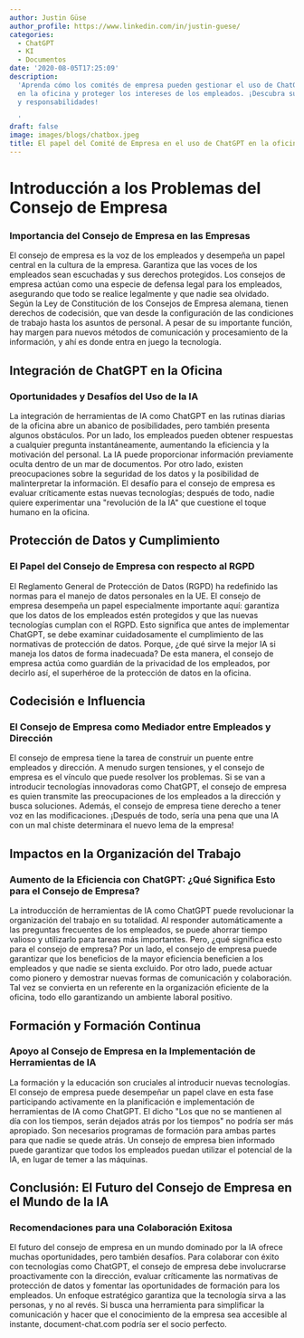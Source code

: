 ```yaml
---
author: Justin Güse
author_profile: https://www.linkedin.com/in/justin-guese/
categories:
  - ChatGPT
  - KI
  - Documentos
date: '2020-08-05T17:25:09'
description:
  'Aprenda cómo los comités de empresa pueden gestionar el uso de ChatGPT
  en la oficina y proteger los intereses de los empleados. ¡Descubra sus derechos
  y responsabilidades!

  '
draft: false
image: images/blogs/chatbox.jpeg
title: El papel del Comité de Empresa en el uso de ChatGPT en la oficina
---
```


# Introducción a los Problemas del Consejo de Empresa

### Importancia del Consejo de Empresa en las Empresas

El consejo de empresa es la voz de los empleados y desempeña un papel central en la cultura de la empresa. Garantiza que las voces de los empleados sean escuchadas y sus derechos protegidos. Los consejos de empresa actúan como una especie de defensa legal para los empleados, asegurando que todo se realice legalmente y que nadie sea olvidado. Según la Ley de Constitución de los Consejos de Empresa alemana, tienen derechos de codecisión, que van desde la configuración de las condiciones de trabajo hasta los asuntos de personal. A pesar de su importante función, hay margen para nuevos métodos de comunicación y procesamiento de la información, y ahí es donde entra en juego la tecnología.

## Integración de ChatGPT en la Oficina

### Oportunidades y Desafíos del Uso de la IA

La integración de herramientas de IA como ChatGPT en las rutinas diarias de la oficina abre un abanico de posibilidades, pero también presenta algunos obstáculos. Por un lado, los empleados pueden obtener respuestas a cualquier pregunta instantáneamente, aumentando la eficiencia y la motivación del personal. La IA puede proporcionar información previamente oculta dentro de un mar de documentos. Por otro lado, existen preocupaciones sobre la seguridad de los datos y la posibilidad de malinterpretar la información. El desafío para el consejo de empresa es evaluar críticamente estas nuevas tecnologías; después de todo, nadie quiere experimentar una "revolución de la IA" que cuestione el toque humano en la oficina.

## Protección de Datos y Cumplimiento

### El Papel del Consejo de Empresa con respecto al RGPD

El Reglamento General de Protección de Datos (RGPD) ha redefinido las normas para el manejo de datos personales en la UE. El consejo de empresa desempeña un papel especialmente importante aquí: garantiza que los datos de los empleados estén protegidos y que las nuevas tecnologías cumplan con el RGPD. Esto significa que antes de implementar ChatGPT, se debe examinar cuidadosamente el cumplimiento de las normativas de protección de datos. Porque, ¿de qué sirve la mejor IA si maneja los datos de forma inadecuada? De esta manera, el consejo de empresa actúa como guardián de la privacidad de los empleados, por decirlo así, el superhéroe de la protección de datos en la oficina.

## Codecisión e Influencia

### El Consejo de Empresa como Mediador entre Empleados y Dirección

El consejo de empresa tiene la tarea de construir un puente entre empleados y dirección. A menudo surgen tensiones, y el consejo de empresa es el vínculo que puede resolver los problemas. Si se van a introducir tecnologías innovadoras como ChatGPT, el consejo de empresa es quien transmite las preocupaciones de los empleados a la dirección y busca soluciones. Además, el consejo de empresa tiene derecho a tener voz en las modificaciones. ¡Después de todo, sería una pena que una IA con un mal chiste determinara el nuevo lema de la empresa!

## Impactos en la Organización del Trabajo

### Aumento de la Eficiencia con ChatGPT: ¿Qué Significa Esto para el Consejo de Empresa?

La introducción de herramientas de IA como ChatGPT puede revolucionar la organización del trabajo en su totalidad. Al responder automáticamente a las preguntas frecuentes de los empleados, se puede ahorrar tiempo valioso y utilizarlo para tareas más importantes. Pero, ¿qué significa esto para el consejo de empresa? Por un lado, el consejo de empresa puede garantizar que los beneficios de la mayor eficiencia beneficien a los empleados y que nadie se sienta excluido. Por otro lado, puede actuar como pionero y demostrar nuevas formas de comunicación y colaboración. Tal vez se convierta en un referente en la organización eficiente de la oficina, todo ello garantizando un ambiente laboral positivo.

## Formación y Formación Continua

### Apoyo al Consejo de Empresa en la Implementación de Herramientas de IA

La formación y la educación son cruciales al introducir nuevas tecnologías. El consejo de empresa puede desempeñar un papel clave en esta fase participando activamente en la planificación e implementación de herramientas de IA como ChatGPT. El dicho "Los que no se mantienen al día con los tiempos, serán dejados atrás por los tiempos" no podría ser más apropiado. Son necesarios programas de formación para ambas partes para que nadie se quede atrás. Un consejo de empresa bien informado puede garantizar que todos los empleados puedan utilizar el potencial de la IA, en lugar de temer a las máquinas.

## Conclusión: El Futuro del Consejo de Empresa en el Mundo de la IA

### Recomendaciones para una Colaboración Exitosa

El futuro del consejo de empresa en un mundo dominado por la IA ofrece muchas oportunidades, pero también desafíos. Para colaborar con éxito con tecnologías como ChatGPT, el consejo de empresa debe involucrarse proactivamente con la dirección, evaluar críticamente las normativas de protección de datos y fomentar las oportunidades de formación para los empleados. Un enfoque estratégico garantiza que la tecnología sirva a las personas, y no al revés. Si busca una herramienta para simplificar la comunicación y hacer que el conocimiento de la empresa sea accesible al instante, document-chat.com podría ser el socio perfecto.
